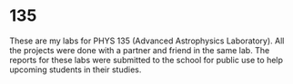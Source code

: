 # 135
These are my labs for PHYS 135 (Advanced Astrophysics Laboratory). All the projects were done with a partner and friend in the same lab. The reports for these labs were submitted to the school for public use to help upcoming students in their studies.
